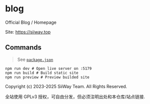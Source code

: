 # blog

Official Blog / Homepage

Site: https://siiway.top

## Commands

> See [`package.json`](./package.json)

```shell
npm run dev # Open live server on :5179
npm run build # Build static site
npm run preview # Preview builded site
```

Copyright (c) 2023-2025 SiiWay Team. All Rights Reserved.

全站使用 GPLv3 授权，可自由分发，但必须注明出处和本仓库/站点链接.